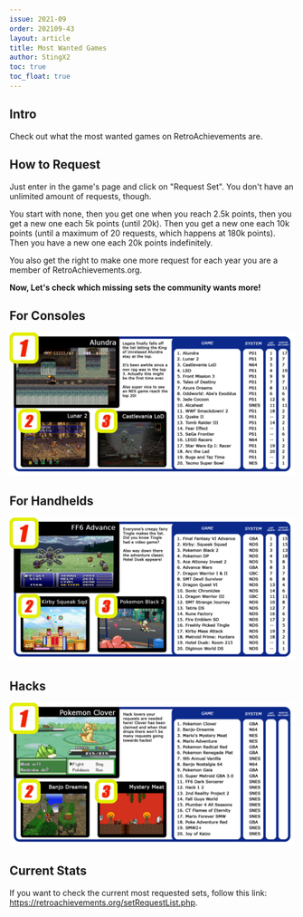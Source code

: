 ```yaml
---
issue: 2021-09
order: 202109-43
layout: article
title: Most Wanted Games
author: StingX2
toc: true
toc_float: true
---
```


## Intro

Check out what the most wanted games on RetroAchievements are.

## How to Request

Just enter in the game's page and click on "Request Set". You don't have an unlimited amount of requests, though.

You start with none, then you get one when you reach 2.5k points, then you get a new one each 5k points (until 20k). Then you get a new one each 10k points (until a maximum of 20 requests, which happens at 180k points). Then you have a new one each 20k points indefinitely.

You also get the right to make one more request for each year you are a member of RetroAchievements.org.

**Now, Let's check which missing sets the community wants more!**


## For Consoles

[![](img/most-wanted-for-consoles.png)](img/most-wanted-for-consoles.png)


## For Handhelds

[![](img/most-wanted-for-handhelds.png)](img/most-wanted-for-handhelds.png)

## Hacks

[![](img/most-wanted-hacks.png)](img/most-wanted-hacks.png)

## Current Stats

If you want to check the current most requested sets, follow this link: <https://retroachievements.org/setRequestList.php>.

